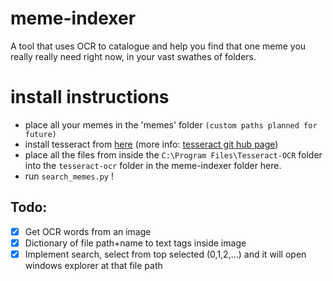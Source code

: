 # meme-indexer
A tool that uses OCR to catalogue and help you find that one meme you really really need right now, in your vast swathes of folders.

# install instructions
- place all your memes in the 'memes' folder `(custom paths planned for future)`
- install tesseract from [here](https://digi.bib.uni-mannheim.de/tesseract/tesseract-ocr-w64-setup-v5.2.0.20220712.exe)
(more info: [tesseract git hub page](https://github.com/UB-Mannheim/tesseract/wiki))
- place all the files from inside the `C:\Program Files\Tesseract-OCR` folder into the `tesseract-ocr` folder in the meme-indexer folder here.
- run `search_memes.py` !
## Todo:
- [x] Get OCR words from an image
- [x] Dictionary of file path+name to text tags inside image 
- [x] Implement search, select from top selected (0,1,2,...) and it will open windows explorer at that file path 
